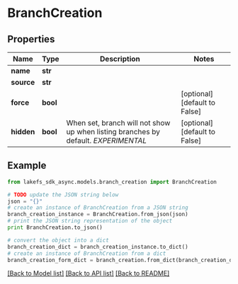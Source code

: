 # BranchCreation


## Properties

Name | Type | Description | Notes
------------ | ------------- | ------------- | -------------
**name** | **str** |  | 
**source** | **str** |  | 
**force** | **bool** |  | [optional] [default to False]
**hidden** | **bool** | When set, branch will not show up when listing branches by default. *EXPERIMENTAL* | [optional] [default to False]

## Example

```python
from lakefs_sdk_async.models.branch_creation import BranchCreation

# TODO update the JSON string below
json = "{}"
# create an instance of BranchCreation from a JSON string
branch_creation_instance = BranchCreation.from_json(json)
# print the JSON string representation of the object
print BranchCreation.to_json()

# convert the object into a dict
branch_creation_dict = branch_creation_instance.to_dict()
# create an instance of BranchCreation from a dict
branch_creation_form_dict = branch_creation.from_dict(branch_creation_dict)
```
[[Back to Model list]](../README.md#documentation-for-models) [[Back to API list]](../README.md#documentation-for-api-endpoints) [[Back to README]](../README.md)


